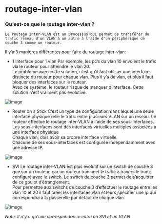 # routage-inter-vlan

### Qu'est-ce que le routage inter-vlan ?
```
Le routage inter-VLAN est un processus qui permet de transférer du trafic réseau d'un VLAN à un autre à l'aide d'un périphérique de couche 3 comme un routeur.
```

Il y’a 3 manières différentes pour faire du routage inter-vlan: 

* 1 Interface pour 1 vlan
Par exemple, les pc’s du vlan 10 envoient le trafic via le routeur pour atteindre le vlan 20. <br>
Le problème avec cette solution, c’est qu’il faut utiliser une interface distincte du routeur pour chaque vlan. Plus il y’a de vlan, et plus il faut bloquer des interfaces sur le routeur. <br>
Avec ce système, le routeur risque de manquer d’interface. Cette solution n’est vraiment pas évolutive.

![image](https://user-images.githubusercontent.com/83721477/167014312-8651a162-475c-4329-b1b7-b36f98914b56.png)

* Router on a Stick
C’est un type de configuration dans lequel une seule interface physique relie le trafic entre plusieurs VLAN sur un réseau.
Le routeur effectue le routage inter-VLAN à l'aide de ses sous-interfaces. Les sous-interfaces sont des interfaces virtuelles multiples associées à une interface physique<br>
Chaque vlan, dois avoir sa propre interface virtuelle.<br>
Chacune de ses sous-interfaces est configurée indépendamment avec une adresse IP.

![image](https://user-images.githubusercontent.com/83721477/167014349-41db353f-78cd-4a3b-a070-2726b53434ad.png)

* SVI
Le routage inter-VLAN est plus évolutif sur un switch de couche 3 que sur un routeur, car un routeur transmet le trafic à travers le trunk configuré avec le switch. Le switch de couche 3 permet de s’acquitter de ce goulot d’étranglement.<br>
Pour permettre aux switchs de couche 3 d’effectuer le routage entre les vlan 10 et 20 il faut créer les interfaces vlan et leurs spécifier une ip qui correspondra à la passerelle par défaut de chaque vlan.

![image](https://user-images.githubusercontent.com/83721477/167014327-17cc8f6d-177e-4d79-b02f-4217600ec277.png)

*Note: Il n'y a qu'une correspondance entre un SVI et un VLAN*
